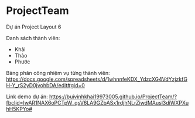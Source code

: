 # ProjectTeam
Dự án Project Layout 6

Danh sách thành viên:
+ Khải
+ Thảo
+ Phước


Bảng phân công nhiệm vụ từng thành viên:
https://docs.google.com/spreadsheets/d/1whnnfeKDX_YdzcXG4VdYzjzkfGH-Y_rS2yD0jvohbDA/edit#gid=0

Link demo dự án:
https://buivinhkhai19973005.github.io/ProjectTeam/?fbclid=IwAR1NAX6oPCTpW_qsV6LA9GZbASx1rdjhNLrZiwdMAusl3diWXPXuhH5KPYo#
